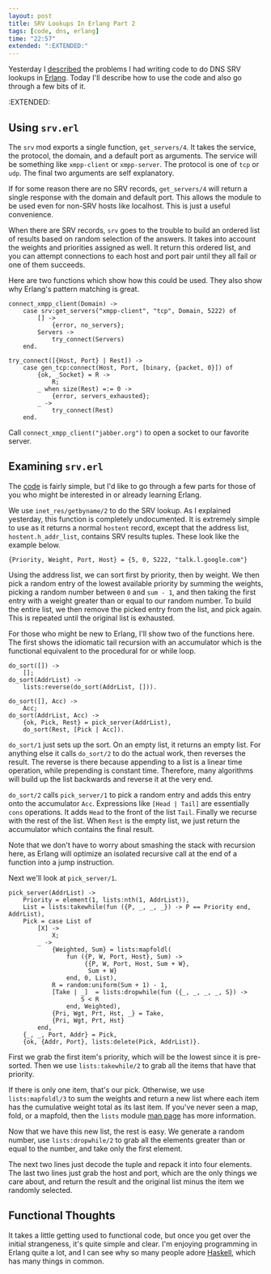 ```yaml
---
layout: post
title: SRV Lookups In Erlang Part 2
tags: [code, dns, erlang]
time: "22:57"
extended: ":EXTENDED:"
---
```


Yesterday I [described](http://metajack.im/2008/10/30/srv-lookups-in-erlang/) the problems I had writing code to do DNS SRV lookups in [Erlang](http://www.erlang.org).  Today I'll describe how to use the code and also go through a few bits of it.



:EXTENDED:

## Using `srv.erl`

The `srv` mod exports a single function, `get_servers/4`.  It takes the service, the protocol, the domain, and a default port as arguments.  The service will be something like `xmpp-client` or `xmpp-server`.  The protocol is one of `tcp` or `udp`.  The final two arguments are self explanatory.

If for some reason there are no SRV records, `get_servers/4` will return a single response with the domain and default port.  This allows the module to be used even for non-SRV hosts like localhost.  This is just a useful convenience.

When there are SRV records, `srv` goes to the trouble to build an ordered list of results based on random selection of the answers.  It takes into account the weights and priorities assigned as well.  It return this ordered list, and you can attempt connections to each host and port pair until they all fail or one of them succeeds.

Here are two functions which show how this could be used.  They also show why Erlang's pattern matching is great.

    connect_xmpp_client(Domain) ->
        case srv:get_servers("xmpp-client", "tcp", Domain, 5222) of
            [] ->
                {error, no_servers};
            Servers ->
                try_connect(Servers)
        end.
    
    try_connect([{Host, Port} | Rest]) ->
        case gen_tcp:connect(Host, Port, [binary, {packet, 0}]) of
            {ok, _Socket} = R ->
                R;
            _ when size(Rest) =:= 0 ->
                {error, servers_exhausted};
            _ ->
                try_connect(Rest)
        end.

Call `connect_xmpp_client("jabber.org")` to open a socket to our favorite server.

## Examining `srv.erl`

The [code](http://metajack.im/code/srv.erl) is fairly simple, but I'd like to go through a few parts for those of you who might be interested in or already learning Erlang.

We use `inet_res/getbyname/2` to do the SRV lookup.  As I explained yesterday, this function is completely undocumented.  It is extremely simple to use as it returns a normal `hostent` record, except that the address list, `hostent.h_addr_list`, contains SRV results tuples.  These look like the example below.

    {Priority, Weight, Port, Host} = {5, 0, 5222, "talk.l.google.com"}

Using the address list, we can sort first by priority, then by weight.  We then pick a random entry of the lowest available priority by summing the weights, picking a random number between `0` and `sum - 1`, and then taking the first entry with a weight greater than or equal to our random number.  To build the entire list, we then remove the picked entry from the list, and pick again.  This is repeated until the original list is exhausted.

For those who might be new to Erlang, I'll show two of the functions here.  The first shows the idiomatic tail recursion with an accumulator which is the functional equivalent to the procedural for or while loop.

    do_sort([]) ->
        [];
    do_sort(AddrList) ->
        lists:reverse(do_sort(AddrList, [])).
    
    do_sort([], Acc) ->
        Acc;
    do_sort(AddrList, Acc) ->
        {ok, Pick, Rest} = pick_server(AddrList),
        do_sort(Rest, [Pick | Acc]).

`do_sort/1` just sets up the sort.  On an empty list, it returns an empty list.  For anything else it calls `do_sort/2` to do the actual work, then reverses the result.  The reverse is there because appending to a list is a linear time operation, while prepending is constant time.  Therefore, many algorithms will build up the list backwards and reverse it at the very end.

`do_sort/2` calls `pick_server/1` to pick a random entry and adds this entry onto the accumulator `Acc`.  Expressions like `[Head | Tail]` are essentially `cons` operations.  It adds `Head` to the front of the list `Tail`.  Finally we recurse with the rest of the list.  When `Rest` is the empty list, we just return the accumulator which contains the final result.

Note that we don't have to worry about smashing the stack with recursion here, as Erlang will optimize an isolated recursive call at the end of a function into a jump instruction.

Next we'll look at `pick_server/1`.

    pick_server(AddrList) ->
        Priority = element(1, lists:nth(1, AddrList)),
        List = lists:takewhile(fun ({P, _, _, _}) -> P == Priority end, AddrList),
        Pick = case List of
            [X] ->
                X;
            _ ->
                {Weighted, Sum} = lists:mapfoldl(
                    fun ({P, W, Port, Host}, Sum) ->
                         {{P, W, Port, Host, Sum + W}, 
                          Sum + W}
                    end, 0, List),
                R = random:uniform(Sum + 1) - 1,
                [Take | _]  = lists:dropwhile(fun ({_, _, _, _, S}) ->
                        S < R
                    end, Weighted),
                {Pri, Wgt, Prt, Hst, _} = Take,
                {Pri, Wgt, Prt, Hst}
            end,
        {_, _, Port, Addr} = Pick,
        {ok, {Addr, Port}, lists:delete(Pick, AddrList)}.

First we grab the first item's priority, which will be the lowest since it is pre-sorted.  Then we use `lists:takewhile/2` to grab all the items that have that priority.

If there is only one item, that's our pick.  Otherwise, we use `lists:mapfoldl/3` to sum the weights and return a new list where each item has the cumulative weight total as its last item.  If you've never seen a map, fold, or a mapfold, then the `lists` module [man page](http://www.erlang.org/doc/man/lists.html) has more information.

Now that we have this new list, the rest is easy.  We generate a random number, use `lists:dropwhile/2` to grab all the elements greater than or equal to the number, and take only the first element.  

The next two lines just decode the tuple and repack it into four elements.  The last two lines just grab the host and port, which are the only things we care about, and return the result and the original list minus the item we randomly selected.

## Functional Thoughts

It takes a little getting used to functional code, but once you get over the initial strangeness, it's quite simple and clear.  I'm enjoying programming in Erlang quite a lot, and I can see why so many people adore [Haskell](http://www.haskell.org), which has many things in common.
